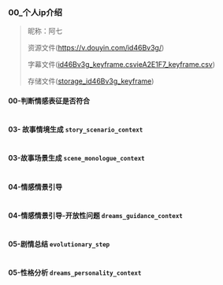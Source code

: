 

### 00_个人ip介绍

> 昵称：阿七
>
> 资源文件(https://v.douyin.com/id46Bv3g/)
>
> 字幕文件([id46Bv3g_keyframe.csv](..%2F..%2Fsrc%2Fdocs%2Fcsv%2Fid46Bv3g_keyframe.csv)[ieA2E1F7_keyframe.csv](..%2F..%2Fsrc%2Fdocs%2Fcsv%2FieA2E1F7_keyframe.csv))
>
> 存储文件([storage_id46Bv3g_keyframe](..%2F..%2Fsrc%2Fdocs%2Fextract_storage%2F%E9%98%BF%E4%B8%83%2Fstorage_id46Bv3g_keyframe))

#### 00-判断情感表征是否符合
```text
```

#### 03- 故事情境生成 `story_scenario_context`
```text
```

#### 03-故事场景生成 `scene_monologue_context`
```text
```

#### 04-情感情景引导
```text

```

#### 04-情感情景引导-开放性问题 `dreams_guidance_context`
```text
```


#### 05-剧情总结 `evolutionary_step`
```text
```

#### 05-性格分析 `dreams_personality_context`
```text
```

```text

```
